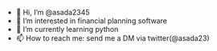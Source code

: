 - 👋 Hi, I’m @asada2345
- 👀 I’m interested in financial planning software
- 🌱 I’m currently learning python
- 📫 How to reach me: send me a DM via twitter(@asada23)

<!---
asada2345/asada2345 is a ✨ special ✨ repository because its `README.md` (this file) appears on your GitHub profile.
You can click the Preview link to take a look at your changes.
--->
